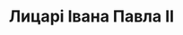---
title: 'Лицарі Івана Павла II'
heroTitle: 'Лицарі Івана Павла II'
heroDescription: 'Вірні традиції, відкриті до майбутнього. Будуємо спільноту в дусі вчення св. Івана Павла II.'
aboutTitle: 'Про нас'
aboutContent: |
  Лицарі Івана Павла II - це католицька спільнота, заснована в дусі вчення св. Івана Павла II. Наша мета - побудувати сильну спільноту віруючих, які бажають жити відповідно до християнських цінностей і служити Богу та ближньому.

  У нашій діяльності ми зосереджуємося на трьох основних напрямках:

  1. **Захист життя** - ми працюємо над захистом життя від зачаття до природної смерті
  2. **Благодійна діяльність** - ми допомагаємо нужденним через дух милосердя
  3. **Підтримка України** - ми займаємося гуманітарною допомогою нашим сусідам у біді

initiatives:
  - title: 'Захист життя'
    description: 'Ми працюємо над захистом життя від зачаття до природної смерті, організовуючи молитви, марші та освітні кампанії.'
    icon: 'heart'
  - title: 'Благодійна діяльність'
    description: 'Ми допомагаємо нужденним через організацію зборів, волонтерську роботу та матеріальну підтримку бідних сімей.'
    icon: 'hand'
  - title: 'Підтримка України'
    description: 'Ми займаємося гуманітарною допомогою для України, організовуючи транспортування пожертв та підтримку біженців.'
    icon: 'flag'
--- 